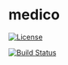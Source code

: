# medico

[![License](https://img.shields.io/badge/License-Apache%202.0-blue.svg)](https://opensource.org/licenses/Apache-2.0)

[![Build Status](https://travis-ci.com/vishalsonar/medico.svg?branch=main)](https://travis-ci.com/vishalsonar/medico)
